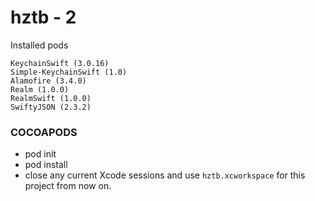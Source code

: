 hztb - 2
=============

Installed pods
```
KeychainSwift (3.0.16)
Simple-KeychainSwift (1.0)
Alamofire (3.4.0)
Realm (1.0.0)
RealmSwift (1.0.0)
SwiftyJSON (2.3.2)
```

### COCOAPODS
 - pod init
 - pod install
 - close any current Xcode sessions and use `hztb.xcworkspace` for this project from now on.

